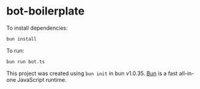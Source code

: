 # bot-boilerplate

To install dependencies:

```bash
bun install
```

To run:

```bash
bun run bot.ts
```

This project was created using `bun init` in bun v1.0.35. [Bun](https://bun.sh) is a fast all-in-one JavaScript runtime.
